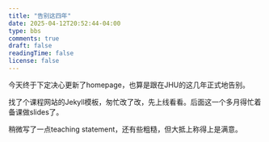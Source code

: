 ```yaml
---
title: "告别这四年"
date: 2025-04-12T20:52:44-04:00
type: bbs
comments: true
draft: false
readingTime: false
license: false
---
```

今天终于下定决心更新了homepage，也算是跟在JHU的这几年正式地告别。

找了个课程网站的Jekyll模板，匆忙改了改，先上线看看。后面这一个多月得忙着备课做slides了。

稍微写了一点teaching statement，还有些粗糙，但大抵上称得上是满意。